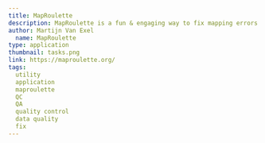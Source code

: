 ```yaml
---
title: MapRoulette
description: MapRoulette is a fun & engaging way to fix mapping errors one step at a time. Particularly fun challenge for students!
author: Martijn Van Exel
  name: MapRoulette
type: application
thumbnail: tasks.png
link: https://maproulette.org/
tags:
  utility
  application
  maproulette
  QC
  QA
  quality control
  data quality
  fix
---
```

